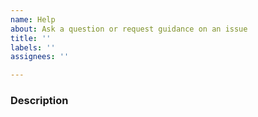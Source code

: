 ```yaml
---
name: Help
about: Ask a question or request guidance on an issue
title: ''
labels: ''
assignees: ''

---
```


### Description

<!-- Clearly describe your question or explain what the issue is. -->

<!-- If you have to share a log file that may contain private information, please upload it to https://lurking-cat.appspot.com/upload and provide the returned link. -->

